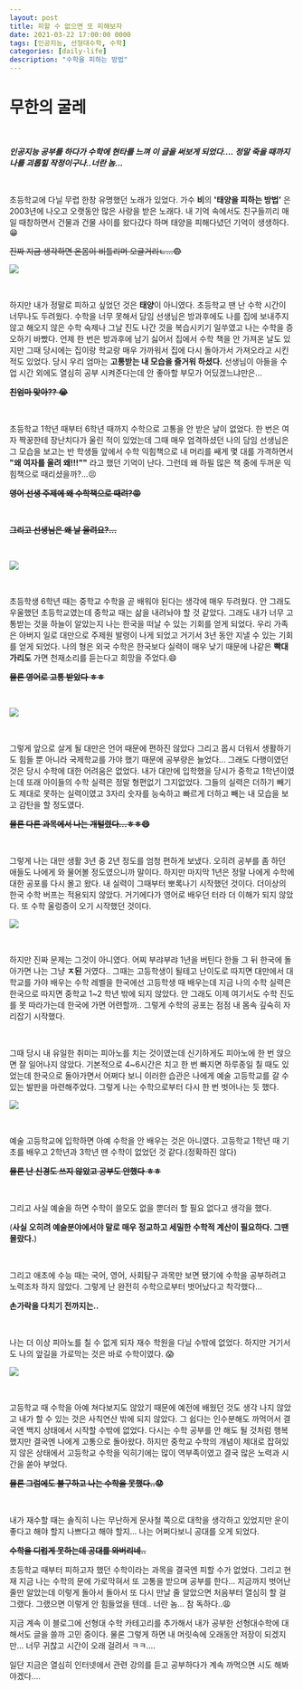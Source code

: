 ```yaml
---
layout: post
title: 피할 수 없으면 또 피해보자
date: 2021-03-22 17:00:00 0000
tags: [인공지능, 선형대수학, 수학]
categories: [daily-life]
description: "수학을 피하는 방법"
---
```


# 무한의 굴레

<br>

_**인공지능 공부를 하다가 수학에 현타를 느껴 이 글을 써보게 되었다.... 정말 죽을 때까지 나를 괴롭힐 작정이구나..너란 놈...**_

<br>

초등학교에 다닐 무렵 한창 유명했던 노래가 있었다. 가수 **비**의 **'태양을 피하는 방법'** 은 2003년에 나오고 오랫동안 많은 사랑을 받은 노래다. 내 기억 속에서도 친구들끼리 매일 때창하면서 건물과 건물 사이를 왔다갔다 하며 태양을 피해다녔던 기억이 생생하다. :grin:

~~진짜 지금 생각하면 온몸이 비틀리며 오글거리ㄴ...:fearful:~~

![](../images/DailyLife/Math/2021-03-22-17-30-06.png)

<br>

하지만 내가 정말로 피하고 싶었던 것은 **태양**이 아니였다. 초등학교 땐 난 수학 시간이 너무나도 두려웠다. 수학을 너무 못해서 담임 선생님은 방과후에도 나를 집에 보내주지 않고 해오지 않은 수학 숙제나 그날 진도 나간 것을 복습시키기 일쑤였고 나는 수학을 증오하기 바빴다. 언제 한 번은 방과후에 남기 싫어서 집에서 수학 책을 안 가져온 날도 있지만 그때 당시에는 집이랑 학교랑 매우 가까워서 집에 다시 돌아가서 가져오라고 시킨 적도 있었다. 당시 우리 엄마는 **고통받는 내 모습을 즐거워 하셨다.** 선생님이 아들을 수업 시간 외에도 열심히 공부 시켜준다는데 안 좋아할 부모가 어딨겠느냐만은...

~~**친엄마 맞아?? :sob:**~~

<br>

초등학교 1학년 때부터 6학년 때까지 수학으로 고통을 안 받은 날이 없었다. 한 번은 여자 짝꿍한테 장난치다가 울린 적이 있었는데 그때 매우 엄격하셨던 나의 담임 선생님은 그 모습을 보고는 반 학생들 앞에서 수학 익힘책으로 내 머리를 쌔게 몇 대를 가격하면서 **"왜 여자를 울려 왜!!!""** 라고 했던 기억이 난다. 그런데 왜 하필 많은 책 중에 두꺼운 익힘책으로 때리셨을까?...:persevere:

~~**영어 선생 주제에 왜 수학책으로 때려?:rage:**~~

<br>

~~**그리고 선생님은 왜 날 울려요?...**~~

<br>

![](../images/DailyLife/Math/2021-03-22-17-38-51.png)

<br>

초등학생 6학년 때는 중학교 수학을 곧 배워야 된다는 생각에 매우 두려웠다. 안 그래도 우울했던 초등학교였는데 중학교 때는 삶을 내려놔야 할 것 같았다. 그래도 내가 너무 고통받는 것을 하늘이 알았는지 나는 한국을 떠날 수 있는 기회를 얻게 되었다. 우리 가족은 아버지 일로 대만으로 주제원 발령이 나게 되었고 거기서 3년 동안 지낼 수 있는 기회를 얻게 되었다. 나의 형은 외국 수학은 한국보다 실력이 매우 낮기 때문에 나같은 **빡대가리도** 가면 천재소리를 듣는다고 희망을 주었다.:smile:

~~**물론 영어로 고통 받았다 ㅎㅎ**~~

<br>

![](../images/DailyLife/Math/2021-03-22-17-52-03.png)

<br>

그렇게 앞으로 살게 될 대만은 언어 때문에 편하진 않았다 그리고 몹시 더워서 생활하기도 힘들 뿐 아니라 국제학교를 가야 했기 때문에 공부량은 늘었다... 그래도 다행이였던 것은 당시 수학에 대한 어려움은 없었다. 내가 대만에 입학했을 당시가 중학교 1학년이였는데 또래 아이들의 수학 실력은 정말 형편없기 그지없었다. 그들의 실력은 더하기 빼기도 제대로 못하는 실력이였고 3자리 숫자를 능숙하고 빠르게 더하고 빼는 내 모습을 보고 감탄을 할 정도였다.

~~**물론 다른 과목에서 나는 개털렸다...ㅎㅎ:smile:**~~

<br>

그렇게 나는 대만 생활 3년 중 2년 정도를 엄청 편하게 보냈다. 오히려 공부를 좀 하던 애들도 나에게 와 물어볼 정도였으니까 말이다. 하지만 마지막 1년은 정말 나에게 수학에 대한 공포를 다시 몰고 왔다. 내 실력이 그때부터 뽀록나기 시작했던 것이다. 더이상의 한국 수학 버프는 적용되지 않았다. 거기에다가 영어로 배우던 터라 더 이해가 되지 않았다. 또 수학 울렁증이 오기 시작했던 것이다.

![](../images/DailyLife/Math/2021-03-22-18-04-08.png)

<br>

하지만 진짜 문제는 그것이 아니였다. 어찌 부랴부랴 1년을 버틴다 한들 그 뒤 한국에 돌아가면 나는 그냥 **ㅈ된** 거였다.. 그때는 고등학생이 될테고 난이도로 따지면 대만에서 대학교를 가야 배우는 수학 레벨을 한국에선 고등학생 때 배우는데 지금 나의 수학 실력은 한국으로 따지면 중학교 1~2 학년 밖에 되지 않았다. 안 그래도 이제 여기서도 수학 진도를 못 따라가는데 한국에 가면 어련할까.. 그렇게 수학의 공포는 점점 내 몸속 깊숙히 자리잡기 시작했다.

<br>

그때 당시 내 유일한 취미는 피아노를 치는 것이였는데 신기하게도 피아노에 한 번 앉으면 잘 일어나지 않았다. 기본적으로 4~6시간은 치고 한 번 빠지면 하루종일 칠 때도 있었는데 한국으로 돌아가면서 어쩌다 보니 이러한 습관은 나에게 예술 고등학교를 갈 수 있는 발판을 마련해주었다. 그렇게 나는 수학으로부터 다시 한 번 벗어나는 듯 했다.

![](../images/DailyLife/Math/2021-03-22-18-09-45.png)

<br>

예술 고등학교에 입학하면 아예 수학을 안 배우는 것은 아니였다. 고등학교 1학년 때 기초를 배우고 2학년과 3학년 땐 수학이 없었던 것 같다.(정확하진 않다)

~~**물론 난 신경도 쓰지 않았고 공부도 안했다 ㅎㅎ**~~

<br>

그리고 사실 예술을 하면 수학이 쓸모도 없을 뿐더러 할 필요 없다고 생각을 했다.

(**사실 오히려 예술분야에서야 말로 매우 정교하고 세밀한 수학적 계산이 필요하다. 그땐 몰랐다.**)

<br>

그리고 애초에 수능 때는 국어, 영어, 사회탐구 과목만 보면 됐기에 수학을 공부하려고 노력조차 하지 않았다. 그렇게 난 완전히 수학으로부터 벗어났다고 착각했다...

**손가락을 다치기 전까지는..**

<br>

나는 더 이상 피아노를 칠 수 없게 되자 재수 학원을 다닐 수밖에 없었다. 하지만 거기서도 나의 앞길을 가로막는 것은 바로 수학이였다. :scream:

![](../images/DailyLife/Math/2021-03-22-19-53-10.png)

<br>

고등학교 때 수학을 아예 쳐다보지도 않았기 때문에 예전에 배웠던 것도 생각 나지 않았고 내가 할 수 있는 것은 사칙연산 밖에 되지 않았다. 그 쉽다는 인수분해도 까먹어서 결국엔 백지 상태에서 시작할 수밖에 없었다. 다시는 수학 공부를 안 해도 될 것처럼 행복했지만 결국엔 나에게 고통으로 돌아왔다. 하지만 중학교 수학의 개념이 제대로 잡혀있지 않은 상태에서 고등학교 수학을 익히기에는 많이 역부족이였고 결국 많은 노력과 시간을 쏟아 부었다.

~~**물론 그럼에도 불구하고 나는 수학을 못했다..:worried:**~~

<br>

내가 재수할 때는 솔직히 나는 무난하게 문사철 쪽으로 대학을 생각하고 있었지만 운이 좋다고 해야 할지 나쁘다고 해야 할지... 나는 어쩌다보니 공대를 오게 되었다.

~~**수학을 디럽게 못하는데 공대를 와버리네..**~~

초등학교 때부터 피하고자 했던 수학이라는 과목을 결국엔 피할 수가 없었다. 그리고 현재 지금 나는 수학의 문에 가로막혀서 또 고통을 받으며 공부를 한다... 지금까지 벗어난줄만 알았는데 이렇게 돌아서 돌아서 또 다시 만날 줄 알았으면 처음부터 열심히 할 걸 그랬다. 그랬으면 이렇게 안 힘들었을 텐데.. 너란 놈... 참 독하다..:weary:

지금 계속 이 블로그에 선형대 수학 카테고리를 추가해서 내가 공부한 선형대수학에 대해서도 글을 쓸까 고민 중이다. 물론 그렇게 하면 내 머릿속에 오래동안 저장이 되겠지만... 너무 귀찮고 시간이 오래 걸려서 ㅋㅋ....

일단 지금은 열심히 인터넷에서 관련 강의를 듣고 공부하다가 계속 까먹으면 시도 해봐야겠다....
